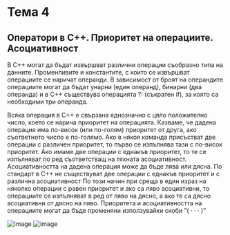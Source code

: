 # Тема 4
## Оператори в С++. Приоритет на операциите. Асоциативност

В С++ могат да бъдат извършват различни операции съобразно типа на данните. Променливите и константите, с които се извършват операциите се наричат операнди.
В зависимост от броят на операндите операциите могат да бъдат унарни (един операнд), бинарни (два операнда) и в С++ съществува операцията ?: (съкратен if), за която са необходими три операнда.

Всяка операция в С++ е свързана еднозначно с цяло положително число, което се нарича приоритет на операцията. Казваме, че дадена операция има по-висок (или по-голям) приоритет от друга, ако съответното число е по-голямо. Ако в някоя команда присъстват две операции с различен приоритет, то първо се изпълнява тази с по-висок
приоритет. Ако имаме две операции с еднакъв приоритет, то те се изпълняват по ред съответстващ на тяхната асоциативност. Асоциативността на дадена операция може да бъде лява или дясна. По стандарт в С++ не съществуват две операции с еднакъв приоритет и с различна асоциативност
По този начин при среща в един израз на няколко операции с равен приоритет и ако са ляво асоциативни, то операциите се изпълняват в ред от ляво на дясно, а ако те са дясно асоциативни от дясно на ляво. Приоритета и асоциативността на операциите могат да бъде променяни използувайки скоби ”( · · · )”

![image](https://user-images.githubusercontent.com/91801674/212553534-b5818261-d432-41f4-bb88-926e19a7bfb4.png)
![image](https://user-images.githubusercontent.com/91801674/212553544-e54cb949-664e-40a1-b5dd-7c1f47bdd4b8.png)

